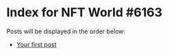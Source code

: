 # Index for NFT World #6163
Posts will be displayed in the order below:

- [Your first post](./001-first.md)

